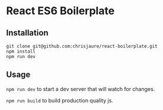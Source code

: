 React ES6 Boilerplate
=====================

Installation
------------
```
git clone git@github.com:chrisjaure/react-boilerplate.git
npm install
npm run dev
```

Usage
-----

`npm run dev` to start a dev server that will watch for changes.

`npm run build` to build production quality js.
